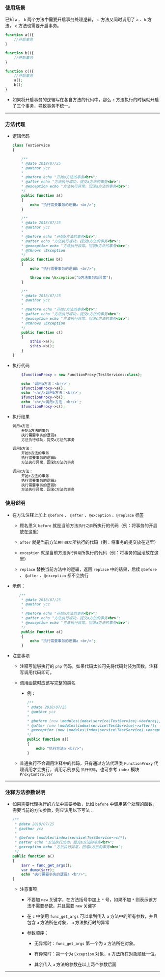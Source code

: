 ### 使用场景

已知 `a` 、 `b` 两个方法中需要开启事务处理逻辑， `c` 方法又同时调用了 `a` 、`b` 方法， `c` 方法也需要开启事务。

```php
function a(){
    //开启事务
}

function b(){
    //开启事务
}

function c(){
    //开启事务
    a();
    b();
}
```

-   如果将开启事务的逻辑写在各自方法的代码中，那么 `c` 方法执行的时候就开启了三个事务，导致事务不统一。

---

### 方法代理

-   逻辑代码

    ```php
    class TestService
    {

        /**
        * @date 2018/07/25
        * @author ycz
        *
        * @before echo "开始a方法的事务<br>";
        * @after echo "方法执行成功，提交a方法的事务<br>";
        * @exception echo "方法执行异常，回滚a方法的事务<br>";
        */
        public function a()
        {
            echo "执行需要事务的逻辑a <br/>";
        }

        /**
        * @date 2018/07/25
        * @author ycz
        *
        * @before echo "开始b方法的事务<br>";
        * @after echo "方法执行成功，提交b方法的事务<br>";
        * @exception echo "方法执行异常，回滚b方法的事务<br>";
        * @throws \Exception
        */
        public function b()
        {
            echo "执行需要事务的逻辑b <br/>";

            throw new \Exception("b方法事务抛异常");
        }

        /**
        * @date 2018/07/25
        * @author ycz
        *
        * @before echo "开始c方法的事务<br>";
        * @after echo "方法执行成功，提交c方法的事务<br>";
        * @exception echo "方法执行异常，回滚c方法的事务<br>";
        * @throws \Exception
        */
        public function c()
        {
            $this->a();
            $this->b();
        }
    }
    ```

*   执行代码

    ```php
        $functionProxy = new FunctionProxy(TestService::class);

        echo '调用a方法：<br/>';
        $functionProxy->a();
        echo '<hr/>调用b方法：<br/>';
        $functionProxy->b();
        echo '<hr/>调用c方法：<br/>';
        $functionProxy->c();
    ```

*   执行结果

    ```html
    调用a方法：
        开始a方法的事务
        执行需要事务的逻辑a
        方法执行成功，提交a方法的事务

    调用b方法：
        开始b方法的事务
        执行需要事务的逻辑b
        方法执行异常，回滚b方法的事务

    调用c方法：
        开始c方法的事务
        执行需要事务的逻辑a
        执行需要事务的逻辑b
        方法执行异常，回滚c方法的事务
    ```

### 使用说明

-   在方法注释上加上 `@before` 、 `@after` 、`@exception` 、`@replace` 标签

    -   顾名思义 `before` 就是当前方法`执行之前`所执行的代码（例：将事务的开启放在这里）

    -   `after` 就是当前方法`执行成功`所执行的代码（例：将事务的提交放在这里）

    -   `exception` 就是当前方法`执行异常`所执行的代码（例：将事务的回滚放在这里）

    -   `replace` 替换当前方法中的逻辑，返回 `replace` 中的结果，后续 `@before` 、 `@after` 、`@exception` 都不会执行

-   示例：

    ```php
       /**
        * @date 2018/07/25
        * @author ycz
        *
        * @before echo "开始a方法的事务<br>";
        * @after echo "方法执行成功，提交a方法的事务<br>";
        * @exception echo "方法执行异常，回滚a方法的事务<br>";
        */
        public function a()
        {
            echo "执行需要事务的逻辑a <br/>";
        }
    ```

-   注意事项

    -   注释写能够执行的 `php` 代码，如果代码太长可先将代码封装为函数，注释写调用代码即可。

    -   调用函数时应该写完整的类名

        -   例：

            ```php
            /**
            * @date 2018/07/25
            * @author ycz
            *
            * @before (new \modules\index\service\TestService)->before();
            * @after (new \modules\index\service\TestService)->after();
            * @exception (new \modules\index\service\TestService)->exception();
            */
            public function a()
            {
                echo "执行方法a <br/>";
            }
            ```

    -   普通执行不会调用注释中的代码，只有通过方法代理类 `FunctionProxy` 代理调用才会执行，调用示例参见 `执行代码`，也可参考 `index` 模块 `ProxyController`

---

### 注释方法参数说明

-   如果需要代理执行的方法中需要参数，比如 `before` 中调用某个处理的函数，需要当前的方法参数，则应该用以下写法：

    ```php
    /**
     * @date 2018/07/25
     * @author ycz
     *
     * @before \modules\index\service\TestService->c(*);
     * @after echo "方法执行成功，提交a方法的事务<br>";
     * @exception echo "方法执行异常，回滚a方法的事务<br>";
     */
    public function a()
    {
        $arr = func_get_args();
        var_dump($arr);
        echo "执行需要事务的逻辑a <br/>";
    }
    ```

    -   注意事项

        -   不要加 `new` 关键字，在方法括号中加上 `*` 号，如果不加 `*` 则表示该方法不需要参数，并且需要 `new` 关键字

        -   在 `c` 中使用 `func_get_args` 可以拿到传入 `a` 方法中的所有参数，并且包含 `a` 方法所在对象， `a` 方法执行时的异常

        -   参数顺序：

            -   无异常时：`func_get_args` 第一个为 `a` 方法所在对象。

            -   有异常时：第一个为 `Exception` 对象，`a` 方法所在对象顺延一位。

            -   其余传入 `a` 方法的参数在以上两个参数后面

---
